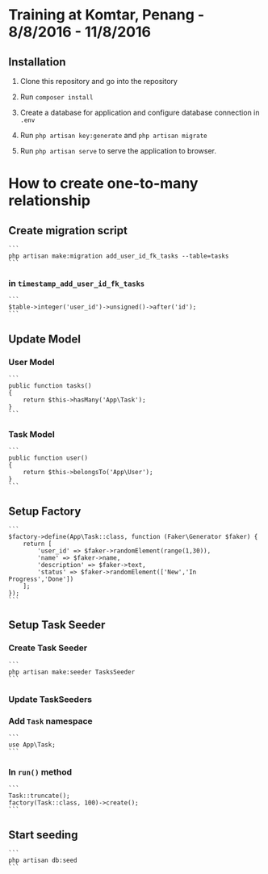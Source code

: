 # Training at Komtar, Penang - 8/8/2016 - 11/8/2016

## Installation

1. Clone this repository and go into the repository

2. Run `composer install`

3. Create a database for application and configure database connection in `.env`

4. Run `php artisan key:generate` and `php artisan migrate`

5. Run `php artisan serve` to serve the application to browser.

# How to create one-to-many relationship

## Create migration script

	```
	php artisan make:migration add_user_id_fk_tasks --table=tasks
	```
	
### in `timestamp_add_user_id_fk_tasks`

	```
	$table->integer('user_id')->unsigned()->after('id');
	```

## Update Model

### User Model

	```
	public function tasks()
	{
		return $this->hasMany('App\Task');
	}
	```

### Task Model

	```
	public function user()
	{
		return $this->belongsTo('App\User');
	}
	```

## Setup Factory

	```
	$factory->define(App\Task::class, function (Faker\Generator $faker) {
	    return [
	        'user_id' => $faker->randomElement(range(1,30)),
	        'name' => $faker->name,
	        'description' => $faker->text,
	        'status' => $faker->randomElement(['New','In Progress','Done'])
	    ];
	});
	```

## Setup Task Seeder

### Create Task Seeder

	```
	php artisan make:seeder TasksSeeder
	```

### Update TaskSeeders

### Add `Task` namespace

	```
	use App\Task;
	```

### In `run()` method
	```
	Task::truncate();
	factory(Task::class, 100)->create();
	```

## Start seeding

	```
	php artisan db:seed
	```